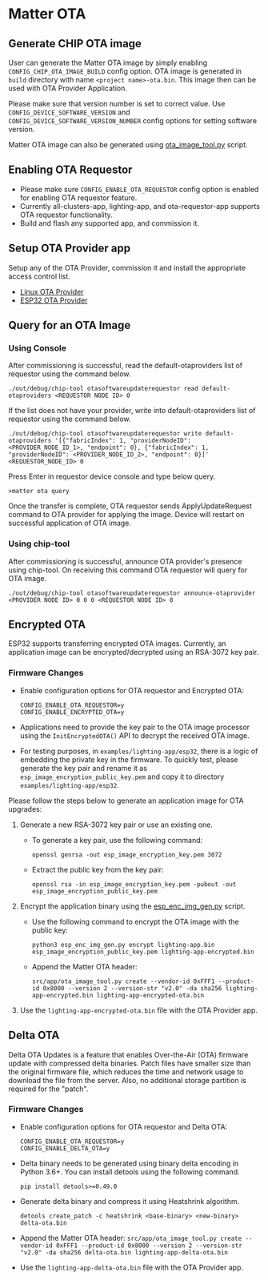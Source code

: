 # Matter OTA

## Generate CHIP OTA image

User can generate the Matter OTA image by simply enabling
`CONFIG_CHIP_OTA_IMAGE_BUILD` config option. OTA image is generated in `build`
directory with name `<project name>-ota.bin`. This image then can be used with
OTA Provider Application.

Please make sure that version number is set to correct value. Use
`CONFIG_DEVICE_SOFTWARE_VERSION` and `CONFIG_DEVICE_SOFTWARE_VERSION_NUMBER`
config options for setting software version.

Matter OTA image can also be generated using
[ota_image_tool.py](https://github.com/project-chip/connectedhomeip/blob/master/src/app/ota_image_tool.py)
script.

## Enabling OTA Requestor

-   Please make sure `CONFIG_ENABLE_OTA_REQUESTOR` config option is enabled for
    enabling OTA requestor feature.
-   Currently all-clusters-app, lighting-app, and ota-requestor-app supports OTA
    requestor functionality.
-   Build and flash any supported app, and commission it.

## Setup OTA Provider app

Setup any of the OTA Provider, commission it and install the appropriate access
control list.

-   [Linux OTA Provider](../../../examples/ota-provider-app/linux)
-   [ESP32 OTA Provider](../../../examples/ota-provider-app/esp32)

## Query for an OTA Image

### Using Console

After commissioning is successful, read the default-otaproviders list of
requestor using the command below.

```
./out/debug/chip-tool otasoftwareupdaterequestor read default-otaproviders <REQUESTOR NODE ID> 0
```

If the list does not have your provider, write into default-otaproviders list of
requestor using the command below.

```
./out/debug/chip-tool otasoftwareupdaterequestor write default-otaproviders '[{"fabricIndex": 1, "providerNodeID": <PROVIDER_NODE_ID_1>, "endpoint": 0}, {"fabricIndex": 1, "providerNodeID": <PROVIDER_NODE_ID_2>, "endpoint": 0}]' <REQUESTOR_NODE_ID> 0
```

Press Enter in requestor device console and type below query.

```
>matter ota query
```

Once the transfer is complete, OTA requestor sends ApplyUpdateRequest command to
OTA provider for applying the image. Device will restart on successful
application of OTA image.

### Using chip-tool

After commissioning is successful, announce OTA provider's presence using
chip-tool. On receiving this command OTA requestor will query for OTA image.

```
./out/debug/chip-tool otasoftwareupdaterequestor announce-otaprovider <PROVIDER NODE ID> 0 0 0 <REQUESTOR NODE ID> 0
```

## Encrypted OTA

ESP32 supports transferring encrypted OTA images. Currently, an application
image can be encrypted/decrypted using an RSA-3072 key pair.

### Firmware Changes

-   Enable configuration options for OTA requestor and Encrypted OTA:

    ```
    CONFIG_ENABLE_OTA_REQUESTOR=y
    CONFIG_ENABLE_ENCRYPTED_OTA=y
    ```

-   Applications need to provide the key pair to the OTA image processor using
    the `InitEncryptedOTA()` API to decrypt the received OTA image.

-   For testing purposes, in `examples/lighting-app/esp32`, there is a logic of
    embedding the private key in the firmware. To quickly test, please generate
    the key pair and rename it as `esp_image_encryption_public_key.pem` and copy
    it to directory `examples/lighting-app/esp32`.

Please follow the steps below to generate an application image for OTA upgrades:

1. Generate a new RSA-3072 key pair or use an existing one.

    - To generate a key pair, use the following command:

        ```
        openssl genrsa -out esp_image_encryption_key.pem 3072
        ```

    - Extract the public key from the key pair:
        ```
        openssl rsa -in esp_image_encryption_key.pem -pubout -out esp_image_encryption_public_key.pem
        ```

2. Encrypt the application binary using the
   [esp_enc_img_gen.py](https://github.com/espressif/idf-extra-components/blob/master/esp_encrypted_img/tools/esp_enc_img_gen.py)
   script.

    - Use the following command to encrypt the OTA image with the public key:

        ```
        python3 esp_enc_img_gen.py encrypt lighting-app.bin esp_image_encryption_public_key.pem lighting-app-encrypted.bin
        ```

    - Append the Matter OTA header:
        ```
        src/app/ota_image_tool.py create --vendor-id 0xFFF1 --product-id 0x8000 --version 2 --version-str "v2.0" -da sha256 lighting-app-encrypted.bin lighting-app-encrypted-ota.bin
        ```

3. Use the `lighting-app-encrypted-ota.bin` file with the OTA Provider app.

## Delta OTA

Delta OTA Updates is a feature that enables Over-the-Air (OTA) firmware update with compressed delta binaries. Patch files have smaller size than the original firmware file, which reduces the time and network usage to download the file from the server. Also, no additional storage partition is required for the "patch".

### Firmware Changes

-   Enable configuration options for OTA requestor and Delta OTA:

    ```
    CONFIG_ENABLE_OTA_REQUESTOR=y
    CONFIG_ENABLE_DELTA_OTA=y
    ```

-   Delta binary needs to be generated using binary delta encoding in Python 3.6+. You can install detools using the following command.

    ```
    pip install detools>=0.49.0
    ```

-   Generate delta binary and compress it using Heatshrink algorithm.
    ```
    detools create_patch -c heatshrink <base-binary> <new-binary> delta-ota.bin
    ```

- Append the Matter OTA header:
        ```
        src/app/ota_image_tool.py create --vendor-id 0xFFF1 --product-id 0x8000 --version 2 --version-str "v2.0" -da sha256 delta-ota.bin lighting-app-delta-ota.bin
        ```

- Use the `lighting-app-delta-ota.bin` file with the OTA Provider app.

